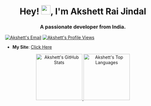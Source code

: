 <h1 align="center">Hey! <img src="./Hey.gif" width="30px">, I'm Akshett Rai Jindal</h1>

<h3 align="center">A passionate developer from India.</h3>

<p align="left">
  <a target="_blank" href="https://mailhide.io/e/w4vjJE5Y"><img src="https://img.shields.io/badge/Email-Reveal-2a8?&logo=gmail&logoColor=white" alt="Akshett's Email" /></a>
  <a target="_blank" href="https://github.com/akshettrj"><img src="https://komarev.com/ghpvc/?username=akshettrj&label=Profile%20Views" alt="Akshett's Profile Views" /></a>
</p>

<ul>
  <li><b>My Site</b>: <a target="_blank" href="https://akshettrj.github.io/">Click Here</a></li>
</ul>


<p align="center">
  <a target="_blank" href="https://github.com/akshettrj">
    <img height="150em" src="https://github-readme-stats.vercel.app/api?username=akshettrj&show_icons=true&include_all_commits=true&count_private=true&hide_border=true&theme=react" alt="Akshett's GitHub Stats" />
    <img height="150em" src="https://github-readme-stats.vercel.app/api/top-langs/?username=akshettrj&layout=compact&hide_border=true&theme=react" alt="Akshett's Top Languages" />
  </a>
</p>
